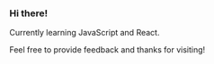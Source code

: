 ### Hi there!

Currently learning JavaScript and React.

Feel free to provide feedback and thanks for visiting!

